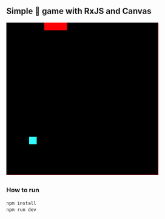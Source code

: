 ## Simple :snake: game with RxJS and Canvas

![alt screenshot.png](./dist/screenshot.png)

### How to run
```bash
npm install
npm run dev
```
